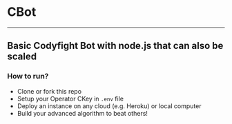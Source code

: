 # CBot
---
Basic Codyfight Bot with node.js that can also be scaled
---

### How to run?

- Clone or fork this repo
- Setup your Operator CKey in `.env` file
- Deploy an instance on any cloud (e.g. Heroku) or local computer
- Build your advanced algorithm to beat others!
